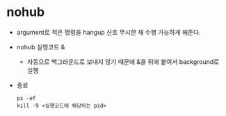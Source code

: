 # nohub

- argument로 적은 명령을 hangup 신호 무시한 채 수행 가능하게 해준다. 

- nohub 실행코드 &

  - 자동으로 백그라운드로 보내지 않기 때문에 &을 뒤에 붙여서 background로 실행

- 종료

  ```
  ps -ef
  kill -9 <실행코드에 해당하는 pid>
  ```

  